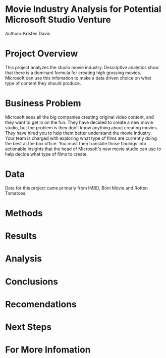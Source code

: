 # Movie Industry Analysis for Potential Microsoft Studio Venture 
Author= Kristen Davis


# Project Overview    
This project analyzes the studio movie industry. Descriptive analytics show that there is a dominant formula for creating high grossing movies. Microsoft can use this infomation to make a data driven choice on what type of content they should produce. 

# Business Problem
Microsoft sees all the big companies creating original video content, and they want to get in on the fun. They have decided to create a new movie studio, but the problem is they don’t know anything about creating movies. They have hired you to help them better understand the movie industry. Your team is charged with exploring what type of films are currently doing the best at the box office. You must then translate those findings into actionable insights that the head of Microsoft's new movie studio can use to help decide what type of films to create.

# Data  
Data for this project came primarly from IMBD, Bom Movie and Rotten Tomatoes. 

# Methods 

# Results  

# Analysis 

# Conclusions 

# Recomendations 

# Next Steps 

# For More Infomation 

 
